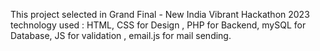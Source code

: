 This project selected in Grand Final - New India Vibrant Hackathon 2023
technology used : 
HTML,
CSS for Design ,
PHP  for Backend,
mySQL for Database,
JS for validation ,
email.js for mail sending.

